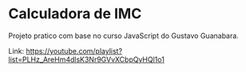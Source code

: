 

# **Calculadora de IMC**

Projeto pratico com base no curso JavaScript do Gustavo Guanabara.

Link: https://youtube.com/playlist?list=PLHz_AreHm4dlsK3Nr9GVvXCbpQyHQl1o1


